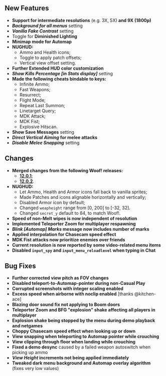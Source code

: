 ## New Features

- **Support for intermediate resolutions** (e.g. 3X, 5X) **and 9X (1800p)**
- **_Background for all menus_** setting
- **_Vanilla Fake Contrast_** setting
- Toggle for **Diminished Lighting**
- **Minimap mode for Automap**
- **NUGHUD:**
  - Ammo and Health icons;
  - Toggle to apply patch offsets;
  - Vertical view offset setting.
- **Further Extended HUD color customization**
- **_Show Kills Percentage [in Stats display]_** setting
- **Made the following cheats bindable to keys:**
  - Infinite Ammo;
  - Fast Weapons;
  - Resurrect;
  - Flight Mode;
  - Repeat Last Summon;
  - Linetarget Query;
  - MDK Attack;
  - MDK Fist;
  - Explosive Hitscan.
- **Show Save Messages** setting
- **_Direct Vertical Aiming_ for melee attacks**
- **_Disable Melee Snapping_** setting

## Changes

- **Merged changes from the following Woof! releases:**
  - [**12.0.1**](https://github.com/fabiangreffrath/woof/releases/tag/woof_12.0.1);
  - [**12.0.2**](https://github.com/fabiangreffrath/woof/releases/tag/woof_12.0.2).
- **NUGHUD:**
  - Let Ammo, Health and Armor icons fall back to vanilla sprites;
  - Made Patches and icons alignable horizontally and vertically;
  - Disabled Armor icon by default;
  - Changed `weapheight` range from [0, 200] to [-32, 32].
  - Changed `secret_y` default to 84, to match Woof!.
- **Speed of non-Melt wipes is now independent of resolution**
- **Implemented Teleporter Zoom for multiplayer respawning**
- **_Blink [Automap] Marks_ message now includes number of marks**
- **Applied interpolation for Chasecam speed effect**
- **MDK Fist attacks now prioritize enemies over friends**
- **Current resolution is now reported by some video-related menu items**
- **Disabled `input_spy` and `input_menu_reloadlevel` when typing in Chat**

## Bug Fixes

- **Further corrected view pitch as FOV changes**
- **Disabled teleport-to-Automap-pointer during non-Casual Play**
- **Corrupted screenshots with integer scaling enabled**
- **Excess speed when airborne with noclip enabled** [thanks @kitchen-ace]
- **Blazing door sound fix not applying to Boom doors**
- **Teleporter Zoom and BFG "explosion" shake affecting all players in multiplayer**
- **Explosion shake being stopped by the menu during demo playback and netgames**
- **Choppy Chasecam speed effect when looking up or down**
- **View snapping when teleporting to Automap pointer while crouching**
- **View clipping through floor when landing while crouching**
- **Fixed a demo desync** caused by a failed weapon autoswitch when picking up ammo
- **_View Height_ increments not being applied immediately**
- **Tweaked dark menu background and Automap overlay algorithm** (fixes very low values)
